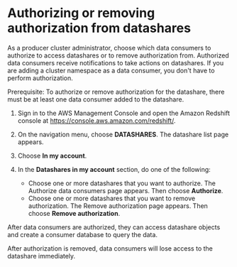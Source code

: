 # Authorizing or removing authorization from datashares<a name="authorize-datashare-console"></a>

As a producer cluster administrator, choose which data consumers to authorize to access datashares or to remove authorization from\. Authorized data consumers receive notifications to take actions on datashares\. If you are adding a cluster namespace as a data consumer, you don't have to perform authorization\.

Prerequisite: To authorize or remove authorization for the datashare, there must be at least one data consumer added to the datashare\.

1. Sign in to the AWS Management Console and open the Amazon Redshift console at [https://console\.aws\.amazon\.com/redshift/](https://console.aws.amazon.com/redshift/)\.

1. On the navigation menu, choose **DATASHARES**\. The datashare list page appears\.

1. Choose **In my account**\.

1. In the **Datashares in my account** section, do one of the following:
   + Choose one or more datashares that you want to authorize\. The Authorize data consumers page appears\. Then choose **Authorize**\.
   + Choose one or more datashares that you want to remove authorization\. The Remove authorization page appears\. Then choose **Remove authorization**\.

After data consumers are authorized, they can access datashare objects and create a consumer database to query the data\. 

After authorization is removed, data consumers will lose access to the datashare immediately\.